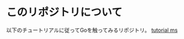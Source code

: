 # このリポジトリについて
以下のチュートリアルに従ってGoを触ってみるリポジトリ。
[tutorial ms](https://go.dev/doc/tutorial/getting-started)
